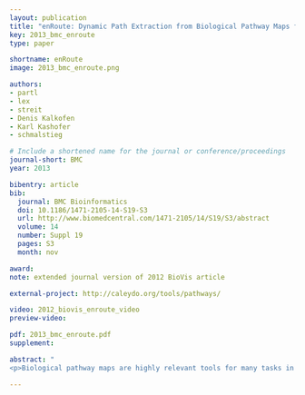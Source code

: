```yaml
---
layout: publication
title: "enRoute: Dynamic Path Extraction from Biological Pathway Maps for Exploring Heterogeneous Experimental Datasets"
key: 2013_bmc_enroute
type: paper

shortname: enRoute
image: 2013_bmc_enroute.png

authors:
- partl
- lex
- streit
- Denis Kalkofen
- Karl Kashofer
- schmalstieg

# Include a shortened name for the journal or conference/proceedings
journal-short: BMC
year: 2013

bibentry: article
bib:
  journal: BMC Bioinformatics
  doi: 10.1186/1471-2105-14-S19-S3
  url: http://www.biomedcentral.com/1471-2105/14/S19/S3/abstract
  volume: 14
  number: Suppl 19
  pages: S3
  month: nov

award:
note: extended journal version of 2012 BioVis article

external-project: http://caleydo.org/tools/pathways/

video: 2012_biovis_enroute_video
preview-video:

pdf: 2013_bmc_enroute.pdf
supplement:

abstract: "
<p>Biological pathway maps are highly relevant tools for many tasks in molecular biology. They reduce the complexity of the overall biological network by partitioning it into smaller manageable parts. While this reduction of complexity is their biggest strength, it is, at the same time, their biggest weakness. By removing what is deemed not important for the primary function of the pathway, biologists lose the ability to follow and understand cross-talks between pathways. Considering these cross-talks is, however, critical in many analysis scenarios, such as judging effects of drugs. In this paper we introduce Entourage, a novel visualization technique that provides contextual information lost due to the artificial partitioning of the biological network, but at the same time limits the presented information to what is relevant to the analyst’s task. We use one pathway map as the focus of an analysis and allow a larger set of contextual pathways. For these context pathways we only show the contextual subsets, i.e., the parts of the graph that are relevant to a selection. Entourage suggests related pathways based on similarities and highlights parts of a pathway that are interesting in terms of mapped experimental data. We visualize interdependencies between pathways using stubs of visual links, which we found effective yet not obtrusive. By combining this approach with visualization of experimental data, we can provide domain experts with a highly valuable tool. We demonstrate the utility of Entourage with case studies conducted with a biochemist who researches the effects of drugs on pathways. We show that the technique is well suited to investigate interdependencies between pathways and to analyze, understand, and predict the effect that drugs have on different cell types.</p>"

---
```

